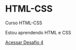 # HTML-CSS
 Curso HTML-CSS

Estou aprendendo HTML e CSS

<a href="https://Fabrioco.github.io/HTML-CSS/Desafios/Desafio%204/index.html">Acessar Desafio 4</a>
